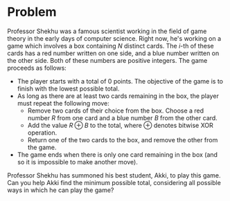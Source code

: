 # Problem

Professor Shekhu was a famous scientist working in the field of game theory in the early days of computer science. Right now, he's working on a game which involves a box containing $N$ distinct cards. The $i$-th of these cards has a red number written on one side, and a blue number written on the other side. Both of these numbers are positive integers. The game proceeds as follows:

- The player starts with a total of $0$ points. The objective of the game is to finish with the lowest possible total.
- As long as there are at least two cards remaining in the box, the player must repeat the following move:
  - Remove two cards of their choice from the box. Choose a red number $R$ from one card and a blue number $B$ from the other card.
  - Add the value $R \oplus B$ to the total, where $\oplus$ denotes bitwise XOR operation.
  - Return one of the two cards to the box, and remove the other from the game.
- The game ends when there is only one card remaining in the box (and so it is impossible to make another move).

Professor Shekhu has summoned his best student, Akki, to play this game. Can you help Akki find the minimum possible total, considering all possible ways in which he can play the game?
